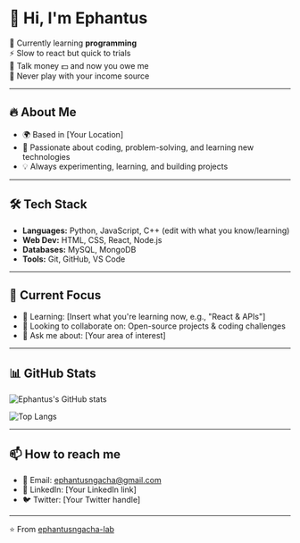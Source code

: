 # 👋 Hi, I'm Ephantus  

🌱 Currently learning **programming**  
⚡ Slow to react but quick to trials  
💸 Talk money 💵 and now you owe me  
🚀 Never play with your income source  

---

## 🔥 About Me
- 🌍 Based in [Your Location]  
- 🎯 Passionate about coding, problem-solving, and learning new technologies  
- 💡 Always experimenting, learning, and building projects  

---

## 🛠️ Tech Stack
- **Languages:** Python, JavaScript, C++ (edit with what you know/learning)  
- **Web Dev:** HTML, CSS, React, Node.js  
- **Databases:** MySQL, MongoDB  
- **Tools:** Git, GitHub, VS Code  

---

## 📌 Current Focus
- 🌱 Learning: [Insert what you're learning now, e.g., "React & APIs"]  
- 🤝 Looking to collaborate on: Open-source projects & coding challenges  
- 💬 Ask me about: [Your area of interest]  

---

## 📊 GitHub Stats
![Ephantus's GitHub stats](https://github-readme-stats.vercel.app/api?username=ephantusngacha-lab&show_icons=true&theme=tokyonight)  

![Top Langs](https://github-readme-stats.vercel.app/api/top-langs/?username=ephantusngacha-lab&layout=compact&theme=tokyonight)  

---

## 📫 How to reach me
- 📧 Email: ephantusngacha@gmail.com  
- 💼 LinkedIn: [Your LinkedIn link]  
- 🐦 Twitter: [Your Twitter handle]  

---

⭐️ From [ephantusngacha-lab](https://github.com/ephantusngacha-lab)


<!--
**ephantusngacha-lab/ephantusngacha-lab** is a ✨ _special_ ✨ repository because its `README.md` (this file) appears on your GitHub profile.

Here are some ideas to get you started:

- 🔭 I’m currently working on ...
- 🌱 I’m currently learning ...
- 👯 I’m looking to collaborate on ...
- 🤔 I’m looking for help with ...
- 💬 Ask me about ...
- 📫 How to reach me: ...
- 😄 Pronouns: ...
- ⚡ Fun fact: ...
-->
